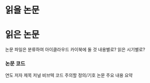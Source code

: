 





# 읽을 논문





# 읽은 논문


논문 파일은 분류하여 아이클라우드 카이북에 둘 것
	내용별로? 읽은 시기별로?


### 논문 코드
연도 저자 제목 저널
비브텍 코드
주의할 정의/기호
논문 주요 내용 요약

